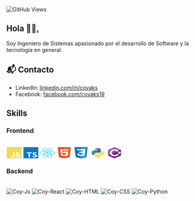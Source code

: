 
![GitHub Views](https://komarev.com/ghpvc/?username=Coyaks&color=2685BF)

## Hola 👋🏻,

Soy Ingeniero de Sistemas apasionado por el desarrollo de Software y la tecnología en general.

## 📬 Contacto

- LinkedIn: [linkedin.com/in/coyaks](https://www.linkedin.com/in/coyaks/)
- Facebook: [facebook.com/coyaks19](https://www.facebook.com/coyaks19)



## Skills
### Frontend

<div style="display: inline_block"><br>
  <img align="center" alt="Coy-Js" height="30" width="40" src="https://raw.githubusercontent.com/devicons/devicon/master/icons/javascript/javascript-plain.svg">
  <img align="center" alt="Coy-Ts" height="30" width="40" src="https://raw.githubusercontent.com/devicons/devicon/master/icons/typescript/typescript-plain.svg">
  <img align="center" alt="Coy-React" height="30" width="40" src="https://raw.githubusercontent.com/devicons/devicon/master/icons/react/react-original.svg">
  <img align="center" alt="Coy-HTML" height="30" width="40" src="https://raw.githubusercontent.com/devicons/devicon/master/icons/html5/html5-original.svg">
  <img align="center" alt="Coy-CSS" height="30" width="40" src="https://raw.githubusercontent.com/devicons/devicon/master/icons/css3/css3-original.svg">
  <img align="center" alt="Coy-Python" height="30" width="40" src="https://raw.githubusercontent.com/devicons/devicon/master/icons/python/python-original.svg">
  <img align="center" alt="Coy-Csharp" height="30" width="40" src="https://raw.githubusercontent.com/devicons/devicon/master/icons/csharp/csharp-original.svg">
</div>

### Backend
<div style="display: inline_block"><br>
  <img align="center" alt="Coy-Js" height="30" width="40" src="https://cdn.svgporn.com/logos/php.svg">
  <img align="center" alt="Coy-React" height="30" width="40" src="https://cdn.svgporn.com/logos/laravel.svg">
  <img align="center" alt="Coy-HTML" height="30" width="40" src="https://cdn.svgporn.com/logos/nodejs-icon.svg">
  <img align="center" alt="Coy-CSS" height="30" width="40" src="https://cdn.svgporn.com/logos/django.svg">
  <img align="center" alt="Coy-Python" height="30" width="40" src="https://cdn.svgporn.com/logos/spring-icon.svg">
</div>

